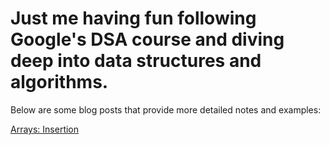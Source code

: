 # Just me having fun following Google's DSA course and diving deep into data structures and algorithms.

Below are some blog posts that provide more detailed notes and examples:

[Arrays: Insertion](./Arrays/arrays.mdx)
